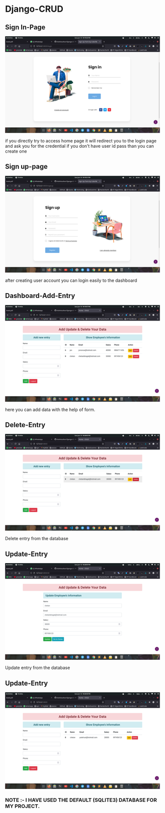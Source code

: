 # Django-CRUD
## Sign In-Page
![Login-Page](https://github.com/Nishitsuthar/Django-CRUD/blob/main/git_ss/demo.png)

if you directly try to access home page it will redirect you to the login page and ask you for the credential if you don't have user id pass than you can create one 

## Sign up-page
![Signup-Page](https://github.com/Nishitsuthar/Django-CRUD/blob/main/git_ss/demo1.png)

after creating user account you can login easily to the dashboard 

## Dashboard-Add-Entry
![Dashboard](https://github.com/Nishitsuthar/Django-CRUD/blob/main/git_ss/demo2.png)

here you can add data with the help of form.

## Delete-Entry
![Dashboard-Delete](https://github.com/Nishitsuthar/Django-CRUD/blob/main/git_ss/demo3.png)

Delete entry from the database

## Update-Entry
![Update-Entry](https://github.com/Nishitsuthar/Django-CRUD/blob/main/git_ss/demo4.png)

Update entry from the database

## Update-Entry
![Update-Entry](https://github.com/Nishitsuthar/Django-CRUD/blob/main/git_ss/demo5.png)

### NOTE :- I HAVE USED THE DEFAULT (SQLITE3) DATABASE FOR MY PROJECT.  
